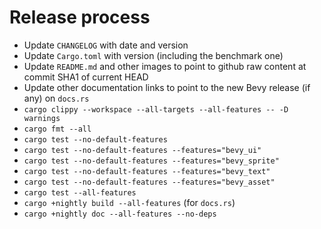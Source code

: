 # Release process

- Update `CHANGELOG` with date and version
- Update `Cargo.toml` with version (including the benchmark one)
- Update `README.md` and other images to point to github raw content at commit SHA1 of current HEAD
- Update other documentation links to point to the new Bevy release (if any) on `docs.rs`
- `cargo clippy --workspace --all-targets --all-features -- -D warnings`
- `cargo fmt --all`
- `cargo test --no-default-features`
- `cargo test --no-default-features --features="bevy_ui"`
- `cargo test --no-default-features --features="bevy_sprite"`
- `cargo test --no-default-features --features="bevy_text"`
- `cargo test --no-default-features --features="bevy_asset"`
- `cargo test --all-features`
- `cargo +nightly build --all-features` (for `docs.rs`)
- `cargo +nightly doc --all-features --no-deps`
